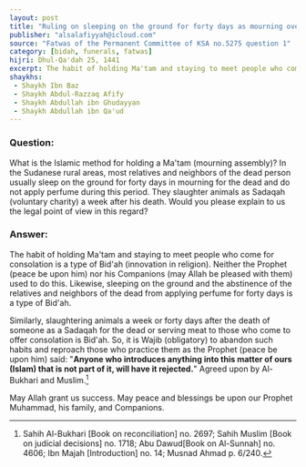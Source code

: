 ```yaml
---
layout: post
title: "Ruling on sleeping on the ground for forty days as mourning over the dead"
publisher: "alsalafiyyah@icloud.com"
source: "Fatwas of the Permanent Committee of KSA no.5275 question 1"
category: [bidah, funerals, fatwas]
hijri: Dhul-Qa'dah 25, 1441
excerpt: The habit of holding Ma'tam and staying to meet people who come for consolation is a type of Bid'ah.
shaykhs: 
 - Shaykh Ibn Baz
 - Shaykh Abdul-Razzaq Afify
 - Shaykh Abdullah ibn Ghudayyan
 - Shaykh Abdullah ibn Qa'ud
---
```


### Question: 
What is the Islamic method for holding a Ma'tam (mourning assembly)? In the Sudanese rural areas, most relatives and neighbors of the dead person usually sleep on the ground for forty days in mourning for the dead and do not apply perfume during this period. They slaughter animals as Sadaqah (voluntary charity) a week after his death. Would you please explain to us the legal point of view in this regard?

### Answer: 
The habit of holding Ma'tam and staying to meet people who come for consolation is a type of Bid'ah (innovation in religion). Neither the Prophet (peace be upon him) nor his Companions (may Allah be pleased with them) used to do this. Likewise, sleeping on the ground and the abstinence of the relatives and neighbors of the dead from applying perfume for forty days is a type of Bid'ah. 

Similarly, slaughtering animals a week or forty days after the death of someone as a Sadaqah for the dead or serving meat to those who come to offer consolation is Bid'ah. So, it is Wajib (obligatory) to abandon such habits and reproach those who practice them as the Prophet (peace be upon him) said: "**Anyone who introduces anything into this matter of ours (Islam) that is not part of it, will have it rejected.**" Agreed upon by Al-Bukhari and Muslim.[^1]

May Allah grant us success. May peace and blessings be upon our Prophet Muhammad, his family, and Companions. 

[^1]: Sahih Al-Bukhari [Book on reconciliation] no. 2697; Sahih Muslim [Book on judicial decisions] no. 1718; Abu Dawud[Book on Al-Sunnah] no. 4606; Ibn Majah [Introduction] no. 14; Musnad Ahmad p. 6/240.


